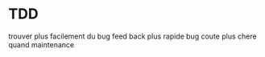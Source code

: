 # TDD

trouver plus facilement du bug
feed back plus rapide
bug coute plus chere quand maintenance

